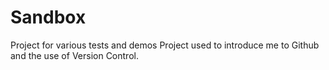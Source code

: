 # Sandbox
Project for various tests and demos
Project used to introduce me to Github and the use of Version Control.
